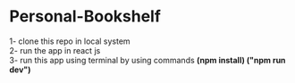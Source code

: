 # Personal-Bookshelf
1- clone this repo in local system <br>
2- run the app in react js <br>
3- run this app using terminal by using commands <b>(npm install) ("npm run dev")</b>
